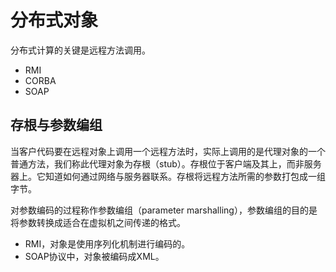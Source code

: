 # 分布式对象

分布式计算的关键是远程方法调用。

* RMI
* CORBA
* SOAP

## 存根与参数编组

当客户代码要在远程对象上调用一个远程方法时，实际上调用的是代理对象的一个普通方法，我们称此代理对象为存根（stub）。存根位于客户端及其上，而非服务器上。它知道如何通过网络与服务器联系。存根将远程方法所需的参数打包成一组字节。

对参数编码的过程称作参数编组（parameter marshalling），参数编组的目的是将参数转换成适合在虚拟机之间传递的格式。

* RMI，对象是使用序列化机制进行编码的。
* SOAP协议中，对象被编码成XML。

